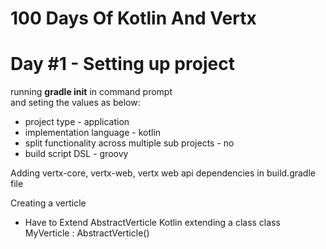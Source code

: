 # 100 Days Of Kotlin And Vertx

# Day #1 - Setting up project

running <b>gradle init</b> in command prompt </br> and seting the values as below:
  * project type - application </br>
  * implementation language - kotlin </br>
  * split functionality across multiple sub projects - no </br>
  * build script DSL - groovy </br>
  
Adding vertx-core, vertx-web, vertx web api dependencies in build.gradle file 

Creating a verticle 
 * Have to Extend AbstractVerticle
 Kotlin 
  extending a class 
  class MyVerticle : AbstractVerticle()
